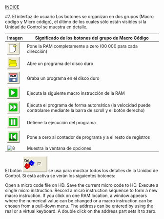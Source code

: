 
[INDICE](./README.md)

#7. El interfaz de usuario
Los botones se organizan en dos grupos (Macro código y Micro código),
el último de los cuales sólo están visibles si la Unidad de Control
se muestra en detalle.

|Imagen   | Significado de los botones del grupo de Macro Código|
|-------- | -----------|
|![1](./imagen/7-ram_to_zero.png)  | Pone la RAM completamente a zero (00 000 para cada dirección) |
|![2](./imagen/7-open_program.png) | Abre un programa del disco duro |
|![3](./imagen/7-save_program.png) | Graba un programa en el disco duro |
|![4](./imagen/7-execute_next.png) | Ejecuta la siguiente macro instrucción de la RAM |
|![5](./imagen/7-execute.png)      | Ejecuta el programa de forma automática (la velocidad puede controlarse mediante la barra de scroll y el botón derecho) |
|![6](./imagen/7-stop.png) | Detiene la ejecución del programa |
|![7](./imagen/7-set_program_counter.png) | Pone a cero al contador de programa y a el resto de registros |
|![8](./imagen/7-show.png) | Muestra la ventana de opciones |

El botón ![detail](./imagen/7-detail.png) se usa para mostrar todos los detalles de la
Unidad de Control. Si está activa se verán los siguientes botones:

Open a micro code file on HD.
Save the current micro code to HD.
Execute a single micro instruction.
Record a micro instruction sequence to form a new macro instruction.
If you click on one RAM location, a window appears where the numerical value can be
changed or a macro instruction can be chosen from a pull-down menu. The address can
be entered by using the real or a virtual keyboard. A double click on the address part sets it
to zero.
